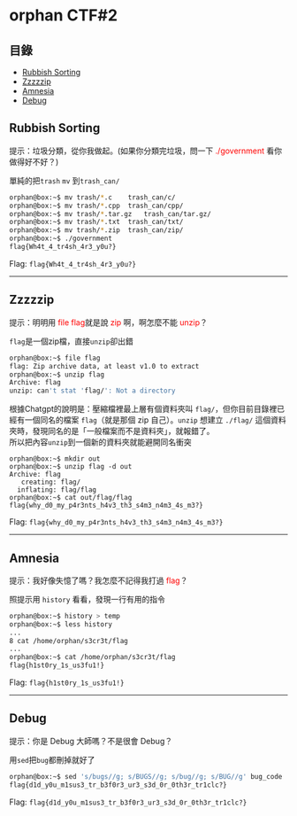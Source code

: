 orphan CTF#2
===
目錄
---
* [Rubbish Sorting](#rubbish-sorting)
* [Zzzzzip](#zzzzzip)
* [Amnesia](#amnesia)
* [Debug](#debug)

## Rubbish Sorting
提示：垃圾分類，從你我做起。(如果你分類完垃圾，問一下 <font color="red">./government</font> 看你做得好不好？)

單純的把`trash` `mv` 到`trash_can/`
```bash
orphan@box:~$ mv trash/*.c    trash_can/c/
orphan@box:~$ mv trash/*.cpp  trash_can/cpp/
orphan@box:~$ mv trash/*.tar.gz   trash_can/tar.gz/
orphan@box:~$ mv trash/*.txt  trash_can/txt/
orphan@box:~$ mv trash/*.zip  trash_can/zip/
orphan@box:~$ ./government
flag{Wh4t_4_tr4sh_4r3_y0u?}
```
Flag: `flag{Wh4t_4_tr4sh_4r3_y0u?}`

---

## Zzzzzip
提示：明明用 <font color="red">file flag</font>就是說 <font color="red">zip</font> 啊，啊怎麼不能 <font color="red">unzip</font>？

`flag`是一個zip檔，直接`unzip`卻出錯

```bash
orphan@box:~$ file flag
flag: Zip archive data, at least v1.0 to extract
orphan@box:~$ unzip flag
Archive: flag 
unzip: can't stat 'flag/': Not a directory
```

根據Chatgpt的說明是：壓縮檔裡最上層有個資料夾叫 `flag/`，但你目前目錄裡已經有一個同名的檔案 `flag`（就是那個 zip 自己）。`unzip` 想建立 `./flag/` 這個資料夾時，發現同名的是「一般檔案而不是資料夾」，就報錯了。  
所以把內容`unzip`到一個新的資料夾就能避開同名衝突

```
orphan@box:~$ mkdir out
orphan@box:~$ unzip flag -d out
Archive: flag
   creating: flag/
  inflating: flag/flag
orphan@box:~$ cat out/flag/flag
flag{why_d0_my_p4r3nts_h4v3_th3_s4m3_n4m3_4s_m3?}
```

Flag: `flag{why_d0_my_p4r3nts_h4v3_th3_s4m3_n4m3_4s_m3?}`

---

## Amnesia
提示：我好像失憶了嗎？我怎麼不記得我打過 <font color="red">flag</font>？

照提示用 `history` 看看，發現一行有用的指令
```bash
orphan@box:~$ history > temp
orphan@box:~$ less history
...
8 cat /home/orphan/s3cr3t/flag
...
orphan@box:~$ cat /home/orphan/s3cr3t/flag
flag{h1st0ry_1s_us3fu1!}
```
Flag: `flag{h1st0ry_1s_us3fu1!}`

---

## Debug
提示：你是 Debug 大師嗎？不是很會 Debug？

用`sed`把`bug`都刪掉就好了
```bash
orphan@box:~$ sed 's/bugs//g; s/BUGS//g; s/bug//g; s/BUG//g' bug_code
flag{d1d_y0u_m1sus3_tr_b3f0r3_ur3_s3d_0r_0th3r_tr1clc?}
```
Flag: `flag{d1d_y0u_m1sus3_tr_b3f0r3_ur3_s3d_0r_0th3r_tr1clc?}`